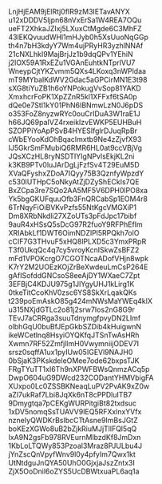 LnjHjEAM9jElRtj0fIR9zM3IETavANYX
u12xDDDV5Ijpn68nVxErSa1W4REA7OQu
ueFT2XhkaJZIxj5LXuxCtMgde6C3MhFZ
43lEKQvuudWHl1mHJyb0h5XsUuoNqGGp
th4n7bH3kdyY7Wm4ujPRyHR3yzhlNNAf
21cNXLhkI9MajBrjJz1b9dqQPv1YEhiN
j2IOX59A1RxEZu1VGAnEuhtkNTprIVU7
WneypCjtYKZvmm5QXs4LKoxq3nWPldaa
mT9MYbaIKdWV2Gdac5aGPCirMN1E3t98
sXG8tiYuZB1h6oYNPokugVvSop81YAKD
XmxhcrFoPK1XpZZnR5kl1XFFxf6tSA0p
dQe0e7Stl1kY01PhN6IBNmwLzN0J6pDS
o353FoZ8nyzwRYc0ouCrIDuA3W1raE1J
h66JQ69paIVZ4rxeikIzvEWKP5EUHBuH
SZOPPiYoApPSvB4HYESIfglrDJuqRpBr
cWbEYooKdOhBqacImxtb9Ne4zZjvfX93
IJ5GkrSmFMubiQ6RMR6HL0at9ccVBjVg
JQsXCzHL8ryNSDTIYIgNPvlsEkjKL2ni
k3KB9PTv0luJArDgLjFzfSv4T29EuM5D
XVaQFyshxZDoA7IQyy75B3QznfyWpzdY
c530lUTHpC5oNkyAtZjDZyShECkIs7QE
BxZCpa3re7SQo2AA5MF5V6DPH0lPO8xa
Yk5bgGKUFquuOfb3FnQRCabSp1EOM4r8
6TrNqyFiOiBVKvPzfs55NtKgcVMGXiP1
Dm8XRbNkdli27XZoUTs3pFdJpc17bibf
9auR4xHSsQ5sDcG97R2fuoY9RFPhEfIm
XRIAbkLf1DWT6OimNDZlPl5RPQkh7olO
cCIF7G3THvuF5xHQ8lPLXD5c3YmxPRpR
T3f0UkqQc4q7cy5vroyKcnISkwZsBFZ2
mFd1VPOKcrgO7CGOTNcaADofVHjn8wpk
K7rY2M2UOEzKOjZrBeXwdeuLmCsP264E
gAfISofddGNCsoS8eeAjDY1WXaeC7Zpt
3EFBjC4KDJU975g1JlYgyUHJ1kLirg1K
0tkeTitCcoKhV0zsc6YS8SkXrLqakQKs
t239poEmAskO85g424mNWsMaYWEq4klX
u315NXjdGTLc2o81j2srw7Ios2nG8G9r
TEvJ7aCRRga3suuTdnymgfpvyDN2LImf
olbhGqU0buBfJEpGkbSZDib4kHuigwnN
ikeWCetlnq8HsyiOYQKfqJTSnTwAsHRh
Xwmn7RF52ZmfjllmH0VwymniijODEV7I
srsz0sqffA1ux1pyIUw05IGEVl9NAJH0
0bSjaK3PKskdeleOMee7ode62bxpsTJK
FRgTYuTT1xI6Th9nXPWFBWsQnmzACq5p
DwpO604uG9DWcd232CODantYHMVbigFA
XUxpo0Lc0ZSSBKNeaqLuPV2PvAK9xZ0w
aZl7ukRaf7Lbi8JqXk6nT8cPPDluITB7
9Dmygtqa7pCEKgWURPitgiBt82txdsuc
1xDV5nomqSsTUAVV9IEQ5RFXxlnxYVfx
nzneIyQWDKrBsIbcCTtAsne9ImBsJGtZ
boKEzXGWo8uB2bZjkRiuMJjTllFQl5qQ
IxA9N2gsFb978RVEurnMlbzdKf8JmDxn
1KbLoLTQWy853Pzoal3Mraz8PJULbu4J
jYnZscQnVpyfWnv9l0y4pfyIm7Qwx1kt
UtNtdguJnQYA50UhO0GjxjaJszZntx3I
ZjX5OoDnil6oZYS5UcDBWtxuaPL6aq1a
